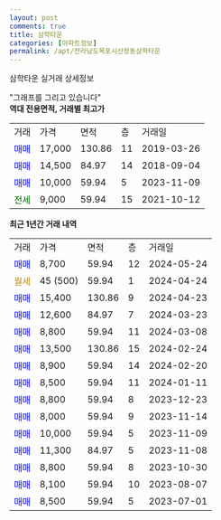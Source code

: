 ```yaml
---
layout: post
comments: true
title: 삼학타운
categories: [아파트정보]
permalink: /apt/전라남도목포시산정동삼학타운
---
```


삼학타운 실거래 상세정보

<script type="text/javascript">
  google.charts.load('current', {'packages':['line', 'corechart']});
  google.charts.setOnLoadCallback(drawChart);

  function drawChart() {
    var data = new google.visualization.DataTable();
    data.addColumn('date', '거래일');
    data.addColumn('number', "매매");
    data.addColumn('number', "전세");
    data.addColumn('number', "전매");

    data.addRows([[new Date(Date.parse("2024-05-24")), 8700, null, null], [new Date(Date.parse("2024-04-24")), null, null, null], [new Date(Date.parse("2024-04-23")), 15400, null, null], [new Date(Date.parse("2024-03-23")), 12600, null, null], [new Date(Date.parse("2024-03-08")), 8800, null, null], [new Date(Date.parse("2024-02-24")), 13500, null, null], [new Date(Date.parse("2024-02-20")), 8900, null, null], [new Date(Date.parse("2024-01-11")), 8500, null, null], [new Date(Date.parse("2023-12-23")), 8800, null, null], [new Date(Date.parse("2023-11-14")), 8000, null, null], [new Date(Date.parse("2023-11-09")), 10000, null, null], [new Date(Date.parse("2023-11-08")), 11300, null, null], [new Date(Date.parse("2023-10-30")), 8800, null, null], [new Date(Date.parse("2023-08-07")), 8100, null, null], [new Date(Date.parse("2023-07-01")), 8500, null, null]]);

    var options = {
      hAxis: {
        format: 'yyyy/MM/dd'
      },    
      lineWidth: 0,
      pointsVisible: true,    
      title: '최근 1년간 유형별 실거래가 분포',
      legend: { position: 'bottom' }
    };

    var formatter = new google.visualization.NumberFormat({pattern:'###,###'} );
    formatter.format(data, 1);
    formatter.format(data, 2);
    
    setTimeout(function() {
        var chart = new google.visualization.LineChart(document.getElementById('columnchart_material'));
        chart.draw(data, (options));
        document.getElementById('loading').style.display = 'none';
    }, 200);
  }
</script>


<div id="loading" style="z-index:20; display: block; margin-left: 0px">"그래프를 그리고 있습니다"</div>
<div id="columnchart_material" style="width: 95%; margin-left: 0px; display: block"></div>
<!-- contents start -->
<b>역대 전용면적, 거래별 최고가</b>
<table class="sortable">
    <tr>
      <td>거래</td>
      <td>가격</td>
      <td>면적</td>
      <td>층</td>
      <td>거래일</td>
    </tr>
        <tr>
          <td><a style="color: blue">매매</a></td>
          <td>17,000</td>
          <td>130.86</td>
          <td>11</td>
          <td>2019-03-26</td>
        </tr>            <tr>
          <td><a style="color: blue">매매</a></td>
          <td>14,500</td>
          <td>84.97</td>
          <td>14</td>
          <td>2018-09-04</td>
        </tr>            <tr>
          <td><a style="color: blue">매매</a></td>
          <td>10,000</td>
          <td>59.94</td>
          <td>5</td>
          <td>2023-11-09</td>
        </tr>        
        <tr>
              <td><a style="color: darkgreen">전세</a></td>
              <td>9,000</td>
              <td>59.94</td>
              <td>15</td>
              <td>2021-10-12</td>
            </tr>        
    
</table>

<b>최근 1년간 거래 내역</b>

<table class="sortable">
    <tr>
      <td>거래</td>
      <td>가격</td>
      <td>면적</td>
      <td>층</td>
      <td>거래일</td>
    </tr>
    <tr>
      <td><a style="color: blue">매매</a></td>
      <td>8,700</td>
      <td>59.94</td>
      <td>12</td>
      <td>2024-05-24</td>
    </tr>          <tr>
      <td><a style="color: darkgoldenrod">월세</a></td>
      <td>45 (500)</td>
      <td>59.94</td>
      <td>1</td>
      <td>2024-04-24</td>
    </tr>          <tr>
      <td><a style="color: blue">매매</a></td>
      <td>15,400</td>
      <td>130.86</td>
      <td>9</td>
      <td>2024-04-23</td>
    </tr>          <tr>
      <td><a style="color: blue">매매</a></td>
      <td>12,600</td>
      <td>84.97</td>
      <td>7</td>
      <td>2024-03-23</td>
    </tr>          <tr>
      <td><a style="color: blue">매매</a></td>
      <td>8,800</td>
      <td>59.94</td>
      <td>11</td>
      <td>2024-03-08</td>
    </tr>          <tr>
      <td><a style="color: blue">매매</a></td>
      <td>13,500</td>
      <td>130.86</td>
      <td>15</td>
      <td>2024-02-24</td>
    </tr>          <tr>
      <td><a style="color: blue">매매</a></td>
      <td>8,900</td>
      <td>59.94</td>
      <td>14</td>
      <td>2024-02-20</td>
    </tr>          <tr>
      <td><a style="color: blue">매매</a></td>
      <td>8,500</td>
      <td>59.94</td>
      <td>11</td>
      <td>2024-01-11</td>
    </tr>          <tr>
      <td><a style="color: blue">매매</a></td>
      <td>8,800</td>
      <td>59.94</td>
      <td>8</td>
      <td>2023-12-23</td>
    </tr>          <tr>
      <td><a style="color: blue">매매</a></td>
      <td>8,000</td>
      <td>59.94</td>
      <td>9</td>
      <td>2023-11-14</td>
    </tr>          <tr>
      <td><a style="color: blue">매매</a></td>
      <td>10,000</td>
      <td>59.94</td>
      <td>5</td>
      <td>2023-11-09</td>
    </tr>          <tr>
      <td><a style="color: blue">매매</a></td>
      <td>11,300</td>
      <td>84.97</td>
      <td>5</td>
      <td>2023-11-08</td>
    </tr>          <tr>
      <td><a style="color: blue">매매</a></td>
      <td>8,800</td>
      <td>59.94</td>
      <td>8</td>
      <td>2023-10-30</td>
    </tr>          <tr>
      <td><a style="color: blue">매매</a></td>
      <td>8,100</td>
      <td>59.94</td>
      <td>10</td>
      <td>2023-08-07</td>
    </tr>          <tr>
      <td><a style="color: blue">매매</a></td>
      <td>8,500</td>
      <td>59.94</td>
      <td>5</td>
      <td>2023-07-01</td>
    </tr>      </table>
<!-- contents end -->    

